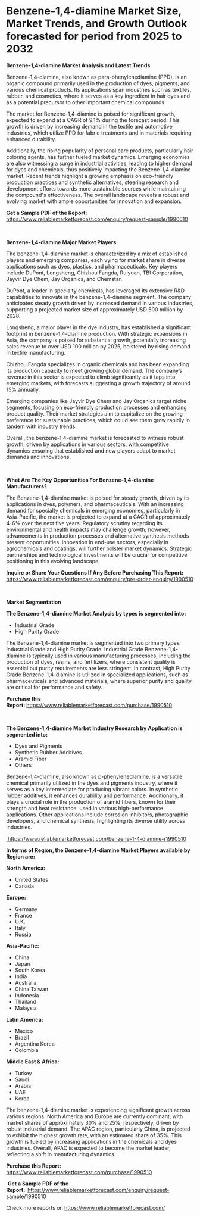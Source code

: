 <p><h1>Benzene-1,4-diamine Market Size, Market Trends, and Growth Outlook forecasted for period from 2025 to 2032</h1></p><p><strong>Benzene-1,4-diamine Market Analysis and Latest Trends</strong></p>
<p><p>Benzene-1,4-diamine, also known as para-phenylenediamine (PPD), is an organic compound primarily used in the production of dyes, pigments, and various chemical products. Its applications span industries such as textiles, rubber, and cosmetics, where it serves as a key ingredient in hair dyes and as a potential precursor to other important chemical compounds.</p><p>The market for Benzene-1,4-diamine is poised for significant growth, expected to expand at a CAGR of 9.1% during the forecast period. This growth is driven by increasing demand in the textile and automotive industries, which utilize PPD for fabric treatments and in materials requiring enhanced durability. </p><p>Additionally, the rising popularity of personal care products, particularly hair coloring agents, has further fueled market dynamics. Emerging economies are also witnessing a surge in industrial activities, leading to higher demand for dyes and chemicals, thus positively impacting the Benzene-1,4-diamine market. Recent trends highlight a growing emphasis on eco-friendly production practices and synthetic alternatives, steering research and development efforts towards more sustainable sources while maintaining the compound's effectiveness. The overall landscape reveals a robust and evolving market with ample opportunities for innovation and expansion.</p></p>
<p><strong>Get a Sample PDF of the Report:&nbsp;</strong> <a href="https://www.reliablemarketforecast.com/enquiry/request-sample/1990510?utm_campaign=1842&utm_medium=2&utm_source=Github&utm_content=ia&utm_term=05022025&utm_id=benzene-14-diamine">https://www.reliablemarketforecast.com/enquiry/request-sample/1990510</a></p>
<p>&nbsp;</p>
<p><strong>Benzene-1,4-diamine Major Market Players</strong></p>
<p><p>The benzene-1,4-diamine market is characterized by a mix of established players and emerging companies, each vying for market share in diverse applications such as dyes, plastics, and pharmaceuticals. Key players include DuPont, Longsheng, Chizhou Fangda, Ruiyuan, TBI Corporation, Jayvir Dye Chem, Jay Organics, and Chemstar. </p><p>DuPont, a leader in specialty chemicals, has leveraged its extensive R&D capabilities to innovate in the benzene-1,4-diamine segment. The company anticipates steady growth driven by increased demand in various industries, supporting a projected market size of approximately USD 500 million by 2028.</p><p>Longsheng, a major player in the dye industry, has established a significant footprint in benzene-1,4-diamine production. With strategic expansions in Asia, the company is poised for substantial growth, potentially increasing sales revenue to over USD 100 million by 2025, bolstered by rising demand in textile manufacturing.</p><p>Chizhou Fangda specializes in organic chemicals and has been expanding its production capacity to meet growing global demand. The company’s revenue in this sector is expected to climb significantly as it taps into emerging markets, with forecasts suggesting a growth trajectory of around 15% annually.</p><p>Emerging companies like Jayvir Dye Chem and Jay Organics target niche segments, focusing on eco-friendly production processes and enhancing product quality. Their market strategies aim to capitalize on the growing preference for sustainable practices, which could see them grow rapidly in tandem with industry trends.</p><p>Overall, the benzene-1,4-diamine market is forecasted to witness robust growth, driven by applications in various sectors, with competitive dynamics ensuring that established and new players adapt to market demands and innovations.</p></p>
<p>&nbsp;</p>
<p><strong>What Are The Key Opportunities For Benzene-1,4-diamine Manufacturers?</strong></p>
<p><p>The Benzene-1,4-diamine market is poised for steady growth, driven by its applications in dyes, polymers, and pharmaceuticals. With an increasing demand for specialty chemicals in emerging economies, particularly in Asia-Pacific, the market is projected to expand at a CAGR of approximately 4-6% over the next five years. Regulatory scrutiny regarding its environmental and health impacts may challenge growth; however, advancements in production processes and alternative synthesis methods present opportunities. Innovation in end-use sectors, especially in agrochemicals and coatings, will further bolster market dynamics. Strategic partnerships and technological investments will be crucial for competitive positioning in this evolving landscape.</p></p>
<p><strong>Inquire or Share Your Questions If Any Before Purchasing This Report:</strong> <a href="https://www.reliablemarketforecast.com/enquiry/pre-order-enquiry/1990510?utm_campaign=1842&utm_medium=2&utm_source=Github&utm_content=ia&utm_term=05022025&utm_id=benzene-14-diamine">https://www.reliablemarketforecast.com/enquiry/pre-order-enquiry/1990510</a></p>
<p>&nbsp;</p>
<p><strong>Market Segmentation</strong></p>
<p><strong>The Benzene-1,4-diamine Market Analysis by types is segmented into:</strong></p>
<p><ul><li>Industrial Grade</li><li>High Purity Grade</li></ul></p>
<p><p>The Benzene-1,4-diamine market is segmented into two primary types: Industrial Grade and High Purity Grade. Industrial Grade Benzene-1,4-diamine is typically used in various manufacturing processes, including the production of dyes, resins, and fertilizers, where consistent quality is essential but purity requirements are less stringent. In contrast, High Purity Grade Benzene-1,4-diamine is utilized in specialized applications, such as pharmaceuticals and advanced materials, where superior purity and quality are critical for performance and safety.</p></p>
<p><strong>Purchase this Report:&nbsp;</strong><a href="https://www.reliablemarketforecast.com/purchase/1990510?utm_campaign=1842&utm_medium=2&utm_source=Github&utm_content=ia&utm_term=05022025&utm_id=benzene-14-diamine">https://www.reliablemarketforecast.com/purchase/1990510</a></p>
<p>&nbsp;</p>
<p><strong>The Benzene-1,4-diamine Market Industry Research by Application is segmented into:</strong></p>
<p><ul><li>Dyes and Pigments</li><li>Synthetic Rubber Additives</li><li>Aramid Fiber</li><li>Others</li></ul></p>
<p><p>Benzene-1,4-diamine, also known as p-phenylenediamine, is a versatile chemical primarily utilized in the dyes and pigments industry, where it serves as a key intermediate for producing vibrant colors. In synthetic rubber additives, it enhances durability and performance. Additionally, it plays a crucial role in the production of aramid fibers, known for their strength and heat resistance, used in various high-performance applications. Other applications include corrosion inhibitors, photographic developers, and chemical synthesis, highlighting its diverse utility across industries.</p></p>
<p><a href="https://www.reliablemarketforecast.com/benzene-1-4-diamine-r1990510?utm_campaign=1842&utm_medium=2&utm_source=Github&utm_content=ia&utm_term=05022025&utm_id=benzene-14-diamine">&nbsp;https://www.reliablemarketforecast.com/benzene-1-4-diamine-r1990510</a></p>
<p><strong>In terms of Region, the Benzene-1,4-diamine Market Players available by Region are:</strong></p>
<p>
    <p> <strong> North America: </strong>
        <ul>
            <li>United States</li>
            <li>Canada</li>
        </ul>
        </p> 
    <p> <strong> Europe: </strong>
        <ul>
            <li>Germany</li>
            <li>France</li>
            <li>U.K.</li>
            <li>Italy</li>
            <li>Russia</li>
        </ul>
        </p> 
    <p> <strong> Asia-Pacific: </strong>
        <ul>
            <li>China</li>
            <li>Japan</li>
            <li>South Korea</li>
            <li>India</li>
            <li>Australia</li>
            <li>China Taiwan</li>
            <li>Indonesia</li>
            <li>Thailand</li>
            <li>Malaysia</li>
        </ul>
        </p> 
    <p> <strong> Latin America: </strong>
        <ul>
            <li>Mexico</li>
            <li>Brazil</li>
            <li>Argentina Korea</li>
            <li>Colombia</li>
        </ul>
        </p> 
    <p> <strong> Middle East & Africa: </strong>
        <ul>
            <li>Turkey</li>
            <li>Saudi</li>
            <li>Arabia</li>
            <li>UAE</li>
            <li>Korea</li>
        </ul>
    </p>
    </p>
<p><p>The benzene-1,4-diamine market is experiencing significant growth across various regions. North America and Europe are currently dominant, with market shares of approximately 30% and 25%, respectively, driven by robust industrial demand. The APAC region, particularly China, is projected to exhibit the highest growth rate, with an estimated share of 35%. This growth is fueled by increasing applications in the chemicals and dyes industries. Overall, APAC is expected to become the market leader, reflecting a shift in manufacturing dynamics.</p></p>
<p><strong>Purchase this Report: </strong><a href="https://www.reliablemarketforecast.com/purchase/1990510?utm_campaign=1842&utm_medium=2&utm_source=Github&utm_content=ia&utm_term=05022025&utm_id=benzene-14-diamine">https://www.reliablemarketforecast.com/purchase/1990510</a></p>
<p>&nbsp;<strong>Get a Sample PDF of the Report:&nbsp;&nbsp;</strong><a href="https://www.reliablemarketforecast.com/enquiry/request-sample/1990510?utm_campaign=1842&utm_medium=2&utm_source=Github&utm_content=ia&utm_term=05022025&utm_id=benzene-14-diamine">https://www.reliablemarketforecast.com/enquiry/request-sample/1990510</a></p>
<p><strong></strong></p>
<p>Check more reports on <a href="https://www.reliablemarketforecast.com/?utm_campaign=1842&utm_medium=2&utm_source=Github&utm_content=ia&utm_term=05022025&utm_id=benzene-14-diamine">https://www.reliablemarketforecast.com/</a></p>